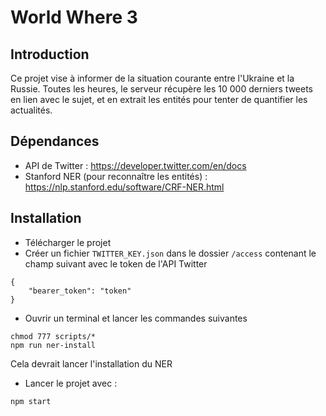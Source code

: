 # World Where 3

## Introduction

Ce projet vise à informer de la situation courante entre l'Ukraine et la Russie.
Toutes les heures, le serveur récupère les 10 000 derniers tweets en lien avec le sujet, et en extrait les entités pour tenter de quantifier les actualités.

## Dépendances
- API de Twitter : https://developer.twitter.com/en/docs
- Stanford NER (pour reconnaître les entités) : https://nlp.stanford.edu/software/CRF-NER.html

## Installation
- Télécharger le projet
- Créer un fichier `TWITTER_KEY.json` dans le dossier `/access` contenant le champ suivant avec le token de l'API Twitter
```
{
    "bearer_token": "token"
}
```
- Ouvrir un terminal et lancer les commandes suivantes
```
chmod 777 scripts/*
npm run ner-install
```
Cela devrait lancer l'installation du NER
- Lancer le projet avec :
```
npm start
```
